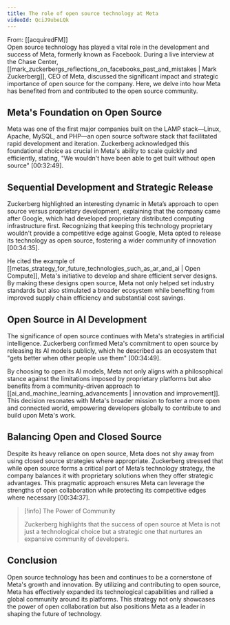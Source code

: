 ```yaml
---
title: The role of open source technology at Meta
videoId: QciJ9ubeLQk
---
```


From: [[acquiredFM]] <br/> 
Open source technology has played a vital role in the development and success of Meta, formerly known as Facebook. During a live interview at the Chase Center, [[mark_zuckerbergs_reflections_on_facebooks_past_and_mistakes | Mark Zuckerberg]], CEO of Meta, discussed the significant impact and strategic importance of open source for the company. Here, we delve into how Meta has benefited from and contributed to the open source community.

## Meta's Foundation on Open Source

Meta was one of the first major companies built on the LAMP stack—Linux, Apache, MySQL, and PHP—an open source software stack that facilitated rapid development and iteration. Zuckerberg acknowledged this foundational choice as crucial in Meta's ability to scale quickly and efficiently, stating, "We wouldn't have been able to get built without open source" <a class="yt-timestamp" data-t="00:32:49">[00:32:49]</a>.

## Sequential Development and Strategic Release

Zuckerberg highlighted an interesting dynamic in Meta’s approach to open source versus proprietary development, explaining that the company came after Google, which had developed proprietary distributed computing infrastructure first. Recognizing that keeping this technology proprietary wouldn't provide a competitive edge against Google, Meta opted to release its technology as open source, fostering a wider community of innovation <a class="yt-timestamp" data-t="00:34:35">[00:34:35]</a>.

He cited the example of [[metas_strategy_for_future_technologies_such_as_ar_and_ai | Open Compute]], Meta's initiative to develop and share efficient server designs. By making these designs open source, Meta not only helped set industry standards but also stimulated a broader ecosystem while benefiting from improved supply chain efficiency and substantial cost savings.

## Open Source in AI Development

The significance of open source continues with Meta's strategies in artificial intelligence. Zuckerberg confirmed Meta's commitment to open source by releasing its AI models publicly, which he described as an ecosystem that "gets better when other people use them" <a class="yt-timestamp" data-t="00:34:49">[00:34:49]</a>.

By choosing to open its AI models, Meta not only aligns with a philosophical stance against the limitations imposed by proprietary platforms but also benefits from a community-driven approach to [[ai_and_machine_learning_advancements | innovation and improvement]]. This decision resonates with Meta's broader mission to foster a more open and connected world, empowering developers globally to contribute to and build upon Meta's work.

## Balancing Open and Closed Source

Despite its heavy reliance on open source, Meta does not shy away from using closed source strategies where appropriate. Zuckerberg stressed that while open source forms a critical part of Meta’s technology strategy, the company balances it with proprietary solutions when they offer strategic advantages. This pragmatic approach ensures Meta can leverage the strengths of open collaboration while protecting its competitive edges where necessary <a class="yt-timestamp" data-t="00:34:37">[00:34:37]</a>.

> [!info] The Power of Community
> 
> Zuckerberg highlights that the success of open source at Meta is not just a technological choice but a strategic one that nurtures an expansive community of developers.

## Conclusion

Open source technology has been and continues to be a cornerstone of Meta's growth and innovation. By utilizing and contributing to open source, Meta has effectively expanded its technological capabilities and rallied a global community around its platforms. This strategy not only showcases the power of open collaboration but also positions Meta as a leader in shaping the future of technology.